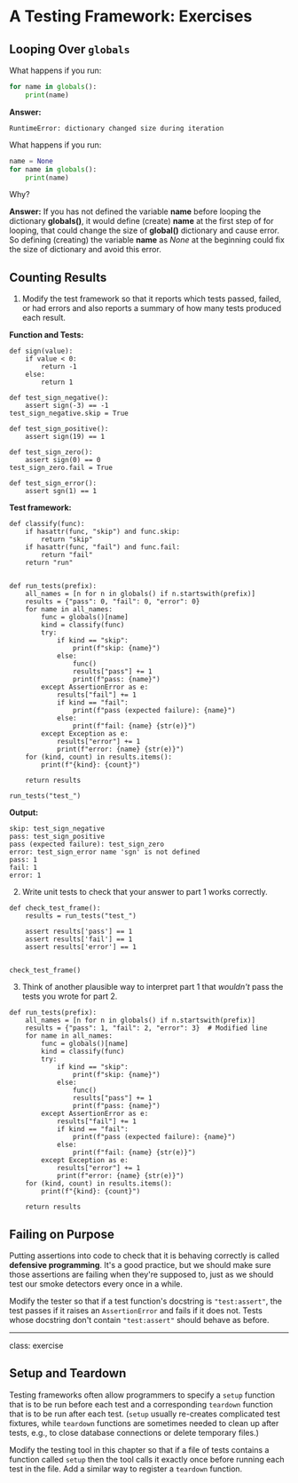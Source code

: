# A Testing Framework: Exercises

## Looping Over `globals`

What happens if you run:

```python
for name in globals():
    print(name)
```

**Answer:**
```
RuntimeError: dictionary changed size during iteration
```

What happens if you run:

```python
name = None
for name in globals():
    print(name)
```

Why?

**Answer:**
If you has not defined the variable **name** before looping the dictionary **globals()**, it would define (create) **name** at the first step of for looping, that could change the size of **global()** dictionary and cause error.
So defining (creating) the variable **name** as *None* at the beginning could fix the size of dictionary and avoid this error.

## Counting Results

1.  Modify the test framework so that it reports which tests passed, failed, or had errors
    and also reports a summary of how many tests produced each result.
    
    
**Function and Tests:**
```
def sign(value):
    if value < 0:
        return -1
    else:
        return 1

def test_sign_negative():
    assert sign(-3) == -1
test_sign_negative.skip = True

def test_sign_positive():
    assert sign(19) == 1

def test_sign_zero():
    assert sign(0) == 0
test_sign_zero.fail = True

def test_sign_error():
    assert sgn(1) == 1
```

**Test framework:**
```
def classify(func):
    if hasattr(func, "skip") and func.skip:
        return "skip"
    if hasattr(func, "fail") and func.fail:
        return "fail"
    return "run"
    
 
def run_tests(prefix):
    all_names = [n for n in globals() if n.startswith(prefix)]
    results = {"pass": 0, "fail": 0, "error": 0}
    for name in all_names:
        func = globals()[name]
        kind = classify(func)
        try:
            if kind == "skip":
                print(f"skip: {name}")
            else:
                func()
                results["pass"] += 1
                print(f"pass: {name}")
        except AssertionError as e:
            results["fail"] += 1
            if kind == "fail":
                print(f"pass (expected failure): {name}")
            else:
                print(f"fail: {name} {str(e)}")
        except Exception as e:
            results["error"] += 1
            print(f"error: {name} {str(e)}")
    for (kind, count) in results.items():
        print(f"{kind}: {count}")
        
    return results    

run_tests("test_")
```

**Output:**
```
skip: test_sign_negative
pass: test_sign_positive
pass (expected failure): test_sign_zero
error: test_sign_error name 'sgn' is not defined
pass: 1
fail: 1
error: 1
```

2.  Write unit tests to check that your answer to part 1 works correctly.

```
def check_test_frame():
    results = run_tests("test_")
    
    assert results['pass'] == 1
    assert results['fail'] == 1
    assert results['error'] == 1
    
    
check_test_frame()
```

3.  Think of another plausible way to interpret part 1
    that *wouldn't* pass the tests you wrote for part 2.
    
```
def run_tests(prefix):
    all_names = [n for n in globals() if n.startswith(prefix)]
    results = {"pass": 1, "fail": 2, "error": 3}  # Modified line
    for name in all_names:
        func = globals()[name]
        kind = classify(func)
        try:
            if kind == "skip":
                print(f"skip: {name}")
            else:
                func()
                results["pass"] += 1
                print(f"pass: {name}")
        except AssertionError as e:
            results["fail"] += 1
            if kind == "fail":
                print(f"pass (expected failure): {name}")
            else:
                print(f"fail: {name} {str(e)}")
        except Exception as e:
            results["error"] += 1
            print(f"error: {name} {str(e)}")
    for (kind, count) in results.items():
        print(f"{kind}: {count}")
        
    return results
 ```

## Failing on Purpose

Putting assertions into code to check that it is behaving correctly
is called __defensive programming__.
It's a good practice,
but we should make sure those assertions are failing when they're supposed to,
just as we should test our smoke detectors every once in a while.

Modify the tester so that
if a test function's docstring is `"test:assert"`,
the test passes if it raises an `AssertionError`
and fails if it does not.
Tests whose docstring don't contain `"test:assert"`
should behave as before.

---

class: exercise

## Setup and Teardown

Testing frameworks often allow programmers to specify a `setup` function
that is to be run before each test
and a corresponding `teardown` function
that is to be run after each test.
(`setup` usually re-creates complicated test fixtures,
while `teardown` functions are sometimes needed to clean up after tests,
e.g., to close database connections or delete temporary files.)

Modify the testing tool in this chapter so that
if a file of tests contains a function called `setup`
then the tool calls it exactly once before running each test in the file.
Add a similar way to register a `teardown` function.
